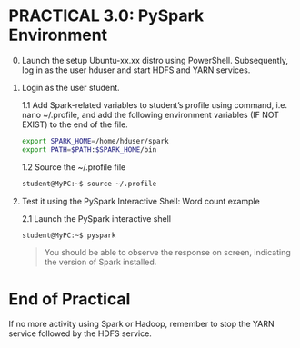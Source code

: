 # PRACTICAL 3.0: PySpark Environment

0. Launch the setup Ubuntu-xx.xx distro using PowerShell. Subsequently, log in as the user hduser and start HDFS and YARN services.

1. Login as the user student.

   1.1 Add Spark-related variables to student’s profile using command, i.e. nano ~/.profile, and add the following environment variables (IF NOT EXIST) to the end of the file.
   ~~~bash
   export SPARK_HOME=/home/hduser/spark
   export PATH=$PATH:$SPARK_HOME/bin
   ~~~

   1.2 Source the ~/.profile file
   ~~~bash
   student@MyPC:~$ source ~/.profile
   ~~~
   
2. Test it using the PySpark Interactive Shell: Word count example

   2.1 Launch the PySpark interactive shell
      ~~~bash
      student@MyPC:~$ pyspark
      ~~~
      > You should be able to observe the response on screen, indicating the version of Spark installed.


# End of Practical

If no more activity using Spark or Hadoop, remember to stop the YARN service followed by the HDFS service.


